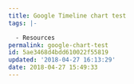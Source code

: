 ```yaml
---
title: Google Timeline chart test
tags: |-

  - Resources
permalink: google-chart-test
id: 5ae3468d4bdd610022f55819
updated: '2018-04-27 16:13:29'
date: 2018-04-27 15:49:33
---
```


